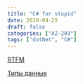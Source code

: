 ```yaml
---
title: "C# for stupid"
date: 2019-04-25
draft: false
categories: ["AZ-203"]
tags: ["dotNet", "C#"]
---
```


 [RTFM](https://metanit.com/sharp/tutorial/1.1.php)

 [Типы данных](https://metanit.com/sharp/tutorial/2.1.php)